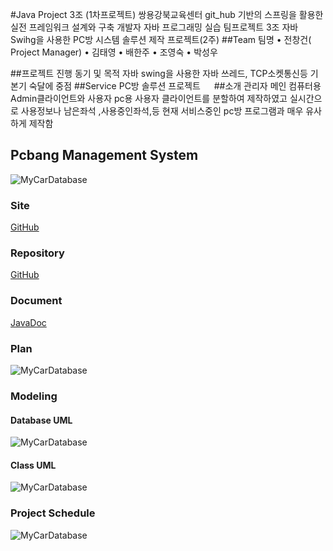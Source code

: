 #Java Project 3조 (1차프로젝트)
쌍용강북교육센터
git_hub 기반의 스프링을 활용한 실전 프레임워크 설계와 구축 개발자
자바 프로그래밍 실습 팀프로젝트 3조
자바 Swihg을 사용한 PC방 시스템 솔루션 제작 프로젝트(2주)
##Team
팀명
•	전창건( Project Manager)
•	김태영
•	배한주
•	조영숙
•	박성우
 
##프로젝트 진행 동기 및 목적
자바 swing을 사용한 자바 쓰레드, TCP소켓통신등 기본기 숙달에 중점
##Service
PC방 솔루션 프로젝트
 
##소개
관리자 메인 컴퓨터용 Admin클라이언트와
사용자 pc용 사용자 클라이언트를 분할하여 제작하였고
실시간으로 사용정보나 남은좌석 ,사용중인좌석,등 현재 서비스중인 pc방
프로그램과 매우 유사하게 제작함



## Pcbang Management System

![MyCarDatabase](http://sistfers.github.io/PCbangAdmin/readimg/소개.PNG)


### Site

[GitHub](https://sistfers.github.io/PCbangAdmin/)




### Repository

[GitHub](https://github.com/sistfers/PCbangAdmin)




### Document

[JavaDoc](http://sistfers.github.io/mycar/docs/api)




### Plan

![MyCarDatabase](http://sistfers.github.io/PCbangAdmin/readimg/기획.PNG)


### Modeling


#### Database UML

![MyCarDatabase](http://sistfers.github.io/PCbangAdmin/readimg/db모델링.PNG)


#### Class UML
![MyCarDatabase](http://sistfers.github.io/PCbangAdmin/readimg/모델링.PNG)


### Project Schedule
![MyCarDatabase](http://sistfers.github.io/PCbangAdmin/readimg/계획.PNG)

